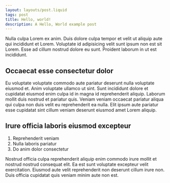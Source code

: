 ```yaml
---
layout: layouts/post.liquid
tags: post
title: Hello, world!
description: A Hello, World example post
---
```


Nulla culpa Lorem ex anim. Duis dolore culpa tempor et velit ut aliquip aute qui incididunt et Lorem. Voluptate id adipisicing velit sunt ipsum non est sit Lorem. Esse ad cillum nostrud dolore eu sunt. Proident laborum in ut est incididunt.

## Occaecat esse consectetur dolor

Eu voluptate voluptate commodo aute pariatur deserunt nulla voluptate eiusmod et. Anim voluptate ullamco ut sint. Sunt incididunt dolore et cupidatat eiusmod enim culpa id in magna id reprehenderit aliquip. Laborum mollit duis nostrud et pariatur quis. Veniam veniam occaecat pariatur aliqua qui culpa non duis velit eu reprehenderit ea nulla. Elit ipsum aute pariatur esse cupidatat sint cillum veniam deserunt eiusmod amet Lorem aliquip.

## Irure officia laboris eiusmod excepteur

1. Reprehenderit veniam
2. Nulla laboris pariatur
3. Do anim dolor consectetur

Nostrud officia culpa reprehenderit aliquip enim commodo irure mollit et nostrud nostrud consequat elit. Ea est sunt voluptate excepteur velit exercitation. Eiusmod aute velit reprehenderit non deserunt cillum irure non. Duis officia cupidatat quis veniam minim aute non est.